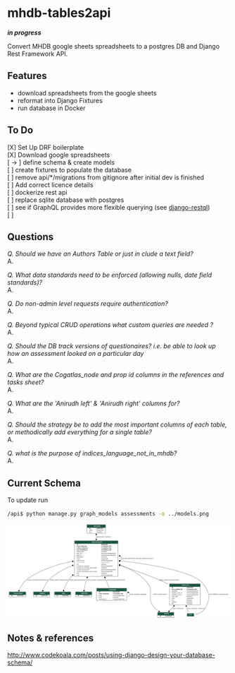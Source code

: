 # mhdb-tables2api
___in progress___  

Convert MHDB google sheets spreadsheets to a postgres DB and Django Rest Framework API.

## Features
* download spreadsheets from the google sheets
* reformat into Django Fixtures
* run database in Docker

## To Do

[X] Set Up DRF boilerplate  
[X] Download google spreadsheets   
[ -> ] define schema & create models  
[  ] create fixtures to populate the database  
[  ] remove api/*/migrations from gitignore after initial dev is finished    
[  ] Add correct licence details    
[  ] dockerize rest api  
[  ] replace sqlite database with postgres  
[  ] see if GraphQL provides more flexible querying (see [django-restql](https://github.com/yezyilomo/django-restql))  
[  ] 

## Questions

_Q. Should we have an Authors Table or just in clude a text field?_  
A.

_Q. What data standards need to be enforced (allowing nulls, date field standards)?_  
A.

_Q. Do non-admin level requests require authentication?_  
A.

_Q. Beyond typical CRUD operations what custom queries are needed ?_  
A.


_Q. Should the DB track versions of questionaires? i.e. be able to look up how an assessment looked on a particular day_  
A.  

_Q. What are the Cogatlas_node and prop id columns in the references and tasks sheet?_  
A.

_Q. What are the 'Anirudh left' & 'Anirudh right' columns for?_  
A.

_Q. Should the strategy be to add the most important columns of each table, or methodically add everything for a single table?_  
A.  

_Q. what is the purpose of indices_language_not_in_mhdb?_  
A.  


## Current Schema

To update run

```bash
/api$ python manage.py graph_models assessments -o ../models.png
```

![current Entity Relationship Diagram](./models.png)

## Notes & references

http://www.codekoala.com/posts/using-django-design-your-database-schema/ 
